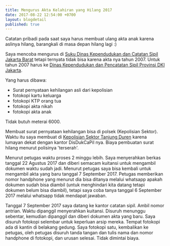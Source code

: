 ```yaml
---
title: Mengurus Akta Kelahiran yang Hilang 2017
date: 2017-08-22 12:54:00 +0700
layout: blogdetail
published: true
---
```


Catatan pribadi pada saat saya harus membuat ulang akta anak karena aslinya hilang, barangkali di masa depan hilang lagi :)

Saya mencoba mengurus di [Suku Dinas Kependudukan dan Catatan Sipil Jakarta Barat](https://www.google.co.id/maps/place/Suku+Dinas+Kependudukan+Dan+Catatan+Sipil+Jakarta+Barat/@-6.1871478,106.7717695,13z/data=!4m8!1m2!2m1!1scatatan+sipil!3m4!1s0x0:0x50b4f22c506dea77!8m2!3d-6.1954564!4d106.7342699?hl=en) tetapi ternyata tidak bisa karena akta nya tahun 2007. Untuk tahun 2007 harus ke [Dinas Kependudukan dan Pencatatan Sipil Provinsi DKI Jakarta](https://www.google.co.id/maps/place/Department+of+Population+and+Civil+Registration+of+DKI+Jakarta+Province/@-6.1720463,106.7898757,14z/data=!4m8!1m2!2m1!1scatatan+sipil!3m4!1s0x0:0x4e2c5f34c4fcba31!8m2!3d-6.1719157!4d106.7896628?hl=en).

Yang harus dibawa:

* Surat pernyataan kehilangan asli dari kepolisian
* fotokopi kartu keluarga
* fotokopi KTP orang tua
* fotokopi akta nikah
* fotokopi akta anak

Tidak butuh meterai 6000.

Membuat surat pernyataan kehilangan bisa di polsek (Kepolisian Sektor). Waktu itu saya membuat di [Kepolisian Sektor Tanjung Duren](https://www.google.co.id/maps/place/Police+Tanjung+Duren/@-6.1734559,106.789062,17z/data=!4m12!1m6!3m5!1s0x2e69f65eb75769c7:0x423be808cacdad09!2sPolice+Tanjung+Duren!8m2!3d-6.1740155!4d106.7893707!3m4!1s0x2e69f65eb75769c7:0x423be808cacdad09!8m2!3d-6.1740155!4d106.7893707?hl=en) karena lumayan dekat dengan kantor DisDukCaPil nya. Biaya pembuatan surat hilang menurut polisinya 'terserah'.

Menurut petugas waktu proses 2 minggu lebih. Saya menyerahkan berkas tanggal 22 Agustus 2017 dan diberi semacam kuitansi untuk mengambil dokumen waktu sudah jadi. Menurut petugas saya bisa kembali untuk mengambil akta yang baru tanggal 7 September 2017. Petugas memberikan nomor handphone yang menurut dia bisa ditanya melalui whatsapp apakah dokumen sudah bisa diambil (untuk menghindari kita datang tetapi dokumen belum bisa diambil), tetapi saya coba tanya tanggal 6 September 2017 melalui whatsapp tidak mendapat jawaban.

Tanggal 7 September 2017 saya datang ke kantor catatan sipil. Ambil nomor antrian. Waktu dipanggil menyerahkan kuitansi. Disuruh menunggu sebentar, kemudian dipanggil dan diberi dokumen akta yang baru. Saya disuruh fotokopi selembar untuk keperluan arsip mereka. Tempat fotokopi ada di kantin di belakang gedung. Saya fotokopi satu, kembalikan ke petugas, oleh petugas disuruh tanda tangan dan tulis nama dan nomor handphone di fotokopi, dan urusan selesai. Tidak dimintai biaya.